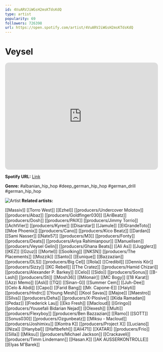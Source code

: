 ```yaml
---
id: 4VuARVJiWGsH2msKTdsKdQ
type: artist
popularity: 69
followers: 726398
url: https://open.spotify.com/artist/4VuARVJiWGsH2msKTdsKdQ
---
```

# Veysel

<iframe style="border-radius:12px" src="https://open.spotify.com/embed/artist/4VuARVJiWGsH2msKTdsKdQ" width="100%" height="352" frameBorder="0" allowfullscreen="" allow="autoplay; clipboard-write; encrypted-media; fullscreen; picture-in-picture" loading="lazy"></iframe>

**Spotify URL:** [Link](https://open.spotify.com/artist/4VuARVJiWGsH2msKTdsKdQ)

**Genre:**  #albanian_hip_hop #deep_german_hip_hop #german_drill #german_hip_hop

![Artist](https://i.scdn.co/image/ab6761610000e5ebe1a4c1aea5fb7f29b3266771)
**Related artists:**

[[Massiv]]
[[Torro West]]
[[Ezhel]]
[[producers/Undercover Molotov]]
[[producers/Abaz]]
[[producers/Goldfinger030]]
[[AriBeatz]]
[[producers/Dosh]]
[[producers/PAIX]]
[[producers/Jimmy Torrio]]
[[AchtVier]]
[[producers/Kyree]]
[[Disarstar]]
[[Jamule]]
[[ElGrandeToto]]
[[Moe Phoenix]]
[[producers/Cano]]
[[producers/Kico Beatz]]
[[Dardan]]
[[Sami Nasser]]
[[Nate57]]
[[producers/M3]]
[[producers/Fonty]]
[[producers/Deats]]
[[producers/Ariya Rahimianpour]]
[[Manuellsen]]
[[producers/Veysel Gelin]]
[[producers/Ghana Beats]]
[[Ali As]]
[[Jugglerz]]
[[KEZ]]
[[Gzuz]]
[[Mortel]]
[[Soolking]]
[[NKSN]]
[[producers/The Placements]]
[[Mozzik]]
[[Santo]]
[[Eunique]]
[[Bazzazian]]
[[producers/DLS]]
[[producers/Big Cel]]
[[Rola]]
[[Credibil]]
[[Dennis Kör]]
[[producers/Sizzy]]
[[KC Rebell]]
[[The Cratez]]
[[producers/Hamid Chizari]]
[[producers/Alexander P. Barkey]]
[[Celo]]
[[Sido]]
[[producers/Sonus]]
[[B-Lash]]
[[producers/Sti]]
[[Mosh36]]
[[Milonair]]
[[MC Bogy]]
[[18 Karat]]
[[Azzi Memo]]
[[Aslı]]
[[TQ]]
[[Sinan-G]]
[[Summer Cem]]
[[Juh-Dee]]
[[Celo & Abdi]]
[[Capo]]
[[Farid Bang]]
[[Mr. Capone-E]]
[[Haiyti]]
[[producers/Hndrc]]
[[Young Mesh]]
[[Kool Savas]]
[[Majoe]]
[[Maestro]]
[[Silva]]
[[producers/Deha]]
[[producers/X-Plosive]]
[[Kida Ramadan]]
[[Pedaz]]
[[Frederick Lau]]
[[Eko Fresh]]
[[Macloud]]
[[Gringo]]
[[producers/Yousefali Bidarian Nejad]]
[[Olexesh]]
[[Multi]]
[[producers/Flexyboy]]
[[producers/Ben Bazzazian]]
[[Ramo]]
[[SOTT]]
[[Sonus030]]
[[producers/Ozgunbeatz]]
[[Miksu - Macloud]]
[[producers/Joshimixu]]
[[Kontra K]]
[[producers/Project X]]
[[Luciano]]
[[Niza]]
[[Hanybal]]
[[Haftbefehl]]
[[Ali471]]
[[XATAR]]
[[producers/Frio]]
[[Silla]]
[[Miksu]]
[[producers/Michael Jackson]]
[[Crackaveli]]
[[producers/Timm Lindemann]]
[[Hasan.K]]
[[AK AUSSERKONTROLLE]]
[[Elyas M'Barek]]
